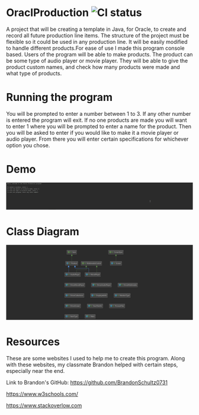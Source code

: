# OraclProduction ![CI status](https://img.shields.io/badge/build-passing-brightgreen.svg)
A project that will be creating a template in Java, for Oracle, to create and record all future production line items. The structure of the project must be flexible so it could be used in any production line. It will be easily modified to handle different products.For ease of use I made this program console based. Users of the program will be able to make products. The product can be some type of audio player or movie player. They will be able to give the product custom names, and check how many products were made and what type of products.

# Running the program

You will be prompted to enter a number between 1 to 3. If any other number is entered the program will exit. If no one products are made you will want to enter 1 where you will be prompted to enter a name for the product. Then you will be asked to enter if you would like to make it a movie player or audio player. From there you will enter certain specifications for whichever option you chose.

# Demo
![](ProgramDemo.gif)

# Class Diagram
![](OracleClassDiagram.png)
# Resources

These are some websites I used to help me to create this program. Along with these websites, my classmate Brandon helped with certain steps, especially near the end.

Link to Brandon's GitHub: https://github.com/BrandonSchultz0731

https://www.w3schools.com/

https://www.stackoverlow.com

